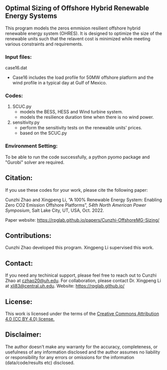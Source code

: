 ## Optimal Sizing of Offshore Hybrid Renewable Energy Systems

This program models the zeros emmision resilient offshore hybrid renewable energy system (OHRES). It is designed to optimize the size of the renewable units such that the relavent cost is minimized while meeting various constraints and requirements.


### Input files:
case16.dat
* Case16 includes the load profile for 50MW offshore platform and the wind profile in a typical day at Gulf of Mexico. 


### Codes: 
1. SCUC.py  
	* models the BESS, HESS and Wind turbine system.
	* models the resilience duration time when there is no wind power.
2. sensitivity.py   
	* perform the sensitivity tests on the renewable units' prices.
	* based on the SCUC.py


### Environment Setting:
To be able to run the code successfully, a python pyomo package and "Gurobi" solver are required.


## Citation:
If you use these codes for your work, please cite the following paper:

Cunzhi Zhao and Xingpeng Li, “A 100% Renewable Energy System: Enabling Zero CO2 Emission Offshore Platforms”, *54th North American Power Symposium*, Salt Lake City, UT, USA, Oct. 2022.

Paper website: <a class="off" href="/papers/Cunzhi-OffshoreMG-Sizing/"  target="_blank">https://rpglab.github.io/papers/Cunzhi-OffshoreMG-Sizing/</a>


## Contributions:
Cunzhi Zhao developed this program. Xingpeng Li supervised this work.


## Contact:
If you need any techinical support, please feel free to reach out to Cunzhi Zhao at czhao20@uh.edu.
For collaboration, please contact Dr. Xingpeng Li at xli83@central.uh.edu.
Website: https://rpglab.github.io/


## License:
This work is licensed under the terms of the <a class="off" href="https://creativecommons.org/licenses/by/4.0/"  target="_blank">Creative Commons Attribution 4.0 (CC BY 4.0) license.</a>


## Disclaimer:
The author doesn’t make any warranty for the accuracy, completeness, or usefulness of any information disclosed and the author assumes no liability or responsibility for any errors or omissions for the information (data/code/results etc) disclosed.
